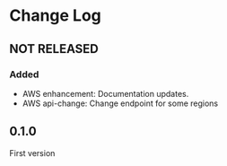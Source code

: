 # Change Log

## NOT RELEASED

### Added

- AWS enhancement: Documentation updates.
- AWS api-change: Change endpoint for some regions

## 0.1.0

First version
